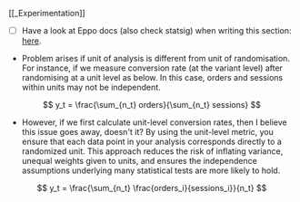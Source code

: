 [[_Experimentation]]

- [ ] Have a look at Eppo docs (also check statsig) when writing this section:  [here](https://docs.geteppo.com/data-management/metrics/).

- Problem arises if unit of analysis is different from unit of randomisation. For instance, if we measure conversion rate (at the variant level) after randomising at a unit level as below. In this case, orders and sessions within units may not be independent.

$$
y_t = \frac{\sum_{n_t} orders}{\sum_{n_t} sessions}
$$

- However, if we first calculate unit-level conversion rates, then I believe this issue goes away, doesn't it? By using the unit-level metric, you ensure that each data point in your analysis corresponds directly to a randomized unit. This approach reduces the risk of inflating variance, unequal weights given to units, and ensures the independence assumptions underlying many statistical tests are more likely to hold.

$$
y_t = \frac{\sum_{n_t} \frac{orders_i}{sessions_i}}{n_t}
$$
